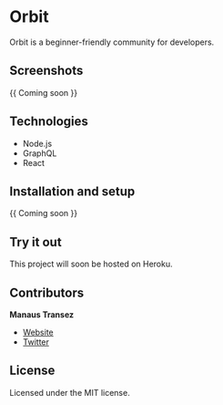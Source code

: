 # Orbit
Orbit is a beginner-friendly community for developers.

## Screenshots

{{ Coming soon }}

## Technologies

- Node.js
- GraphQL
- React

## Installation and setup

{{ Coming soon }}

## Try it out

This project will soon be hosted on Heroku.

## Contributors

  **Manaus Transez**
  
-  [Website](https://manatran.github.io/)
-  [Twitter](https://twitter.com/manaus_t)

## License

Licensed under the MIT license.